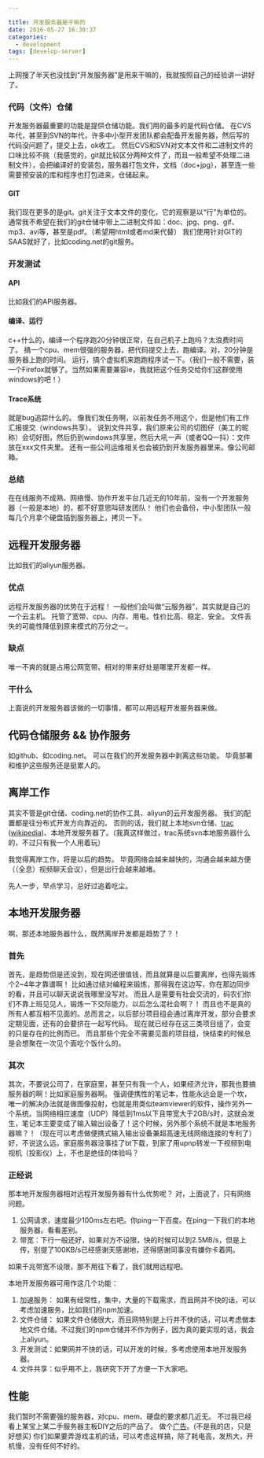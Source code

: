 ```yaml
---

title: 开发服务器是干嘛的
date: 2016-05-27 16:30:37
categories: 
  - development
tags: [develop-server]
---
```


上网搜了半天也没找到“开发服务器”是用来干嘛的，我就按照自己的经验讲一讲好了。

<!-- more -->

### 代码（文件）仓储
开发服务器最重要的功能是提供仓储功能。我们用的最多的是代码仓储。
在CVS年代，甚至到SVN的年代，许多中小型开发团队都会配备开发服务器，然后写的代码没问题了，提交上去，ok收工。
然后CVS和SVN对文本文件和二进制文件的口味比较不挑（我感觉的，git就比较区分两种文件了，而且一般希望不处理二进制文件），会把编译好的安装包，服务器打包文件，文档（doc+jpg），甚至连一些需要预安装的库和程序也打包进来，仓储起来。

#### GIT
我们现在更多的是git。git关注于文本文件的变化，它的观察是以“行”为单位的。
通常我不希望在我们的git仓储中带上二进制文件如：doc、jpg、png、gif、mp3、avi等，甚至是pdf。（希望用html或者md来代替）
我们使用针对GIT的SAAS就好了，比如coding.net的git服务。

### 开发测试

#### API
比如我们的API服务器。

#### 编译、运行
c++什么的，编译一个程序跑20分钟很正常，在自己机子上跑吗？太浪费时间了。
搞一个cpu、mem很强的服务器，把代码提交上去，跑编译。对，20分钟是服务器上跑的时间。
运行，搞个虚拟机来跑跑程序试一下。（我们一般不需要，装一个Firefox就够了。当然如果需要兼容ie，我就把这个任务交给你们这群使用windows的吧！）

#### Trace系统
就是bug追踪什么的。
像我们发任务啊，以前发任务不用这个，但是他们有工作汇报提交（windows共享）。
说到文件共享，我们原来公司的切图仔（美工的昵称）会切好图，然后扔到windows共享里，然后大吼一声（或者QQ一抖）：文件放在xxx文件夹里。
还有一些公司运维相关也会被扔到开发服务器里来。像公司邮箱。

### 总结
在在线服务不成熟、网络慢、协作开发平台几近无的10年前，没有一个开发服务器（一般是本地）的，都不好意思叫研发团队！
他们也会备份，中小型团队一般每几个月拿个硬盘插到服务器上，拷贝一下。

## 远程开发服务器
比如我们的aliyun服务器。

### 优点
远程开发服务器的优势在于远程！
一般他们会叫做“云服务器”，其实就是自己的一个云主机。
托管了宽带、cpu、内存、用电。性价比高、稳定、安全。
文件丢失的可能性降低到原来模式的万分之一。

### 缺点
唯一不爽的就是占用公网宽带。相对的带来好处是哪里开发都一样。

### 干什么
上面说的开发服务器该做的一切事情，都可以用远程开发服务器来做。

## 代码仓储服务 && 协作服务
如github、如coding.net。
可以在我们的开发服务器中剥离这些功能。
毕竟部署和维护这些服务还是挺累人的。

## 离岸工作
其实不管是git仓储、coding.net的协作工具、aliyun的云开发服务器。
我们的配置都是往分布式开发方向靠近的。
否则的话，我们就上本地svn仓储、[trac](https://trac.edgewall.org/) ([wikipedia](https://zh.wikipedia.org/wiki/Trac))、本地开发服务器了。（我真这样做过，trac系统svn本地服务器什么的，不过只有我一个人用着玩）

我觉得离岸工作，将是以后的趋势。
毕竟网络会越来越快的，沟通会越来越方便（（全息）视频聊天会议），但是出行会越来越堵。

先人一步，早点学习，总好过追着吃尘。

## 本地开发服务器
啊，那还本地服务器什么，既然离岸开发都是趋势了？！

### 首先
首先，是趋势但是还没到，现在网还很值钱，而且就算是以后要离岸，也得先锻炼个2~4年才靠谱啊！
比如通过结对编程来锻炼，那得我在这边写，你在那边同步的看，并且可以聊天说说我哪里没写对。
而且人是需要有社会交流的，码农们你们不靠上班见见人，锻炼一下交际能力，以后怎么混社会啊？！
而且也不是真的所有人都互相不见面的。总而言之，以后部分项目组会通过离岸开发，部分会要求定期见面，还有的会要挤在一起写代码。
现在就已经存在这三类项目组了，会变的只是存在的比例而已。
而且那些个完全不需要见面的项目组，快结束的时候总是会想聚在一次见个面吃个饭什么的。

### 其次
其次，不要说公司了，在家庭里，甚至只有我一个人，如果经济允许，那我也要搞服务器的啊！比如家庭服务器啊。
强调便携性的笔记本，性能永远会是一个坎，唯一的解决办法就是做图像投射，也就是用类似teamviewer的软件，操作另外一个系统。当网络相应速度（UDP）降低到1ms以下且带宽大于2GB/s时，这就会发生，笔记本主要变成了输入输出设备了！这个时候，另外那个系统不就是本地服务器嘛？！（现在可以考虑做便携式输入输出设备兼超高速无线网络连接的专利了）
好，不说这么远。家庭服务器没事挂了bt下载，到家了用upnp转发一下视频到电视机（投影仪）上，不也是绝佳的体验吗？

### 正经说
那本地开发服务器相对远程开发服务器有什么优势呢？
对，上面说了，只有网络问题。
1. 公网请求，速度最少100ms左右吧。你ping一下百度。在ping一下我们的本地服务器。看看差别。
2. 带宽：下行一般还好，如果对方不设限，快的时候可以到2.5MB/s，但是上传，别提了100KB/s已经感谢天感谢地，还得感谢同事没有嫌你卡着网。

如果千兆带宽不设限，那不用往下看了，我们就用远程吧。

本地开发服务器可用作这几个功能：
1. 加速服务： 如果有经常性，集中，大量的下载需求，而且网并不快的话，可以考虑加速服务，比如我们的npm加速。
2. 文件仓储： 如果文件仓储很大，而且网特别是上行并不快的话，可以考虑做本地文件仓储。不过我们的npm仓储并不作为例子，因为真的要实现的话，我会上aliyun。
3. 开发测试：如果网并不快的话，可以开发的时候，多考虑使用本地开发服务器。
4. 文件共享：似乎用不上，我研究下开了方便一下大家吧。

## 性能
我们暂时不需要强的服务器，对cpu、mem、硬盘的要求都几近无。
不过我已经看上某宝上某二手服务器主板DIY之后的产品了。
做个[广告](https://item.taobao.com/item.htm?id=526957500191)。(不是我的店，只是好想买)
你们如果要弄游戏主机的话，可以考虑这样搞，除了耗电高，发热大，开机慢，没有任何不好的。
